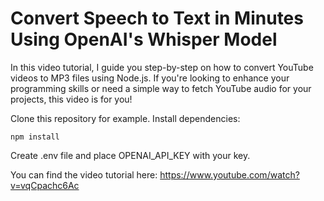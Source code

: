 # Convert Speech to Text in Minutes Using OpenAI's Whisper Model

In this video tutorial, I guide you step-by-step on how to convert YouTube videos to MP3 files using Node.js. If you're looking to enhance your programming skills or need a simple way to fetch YouTube audio for your projects, this video is for you!

Clone this repository for example. Install dependencies:

```
npm install
```

Create .env file and place OPENAI_API_KEY with your key.

You can find the video tutorial here: https://www.youtube.com/watch?v=vqCpachc6Ac